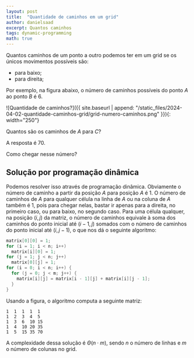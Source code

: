 ```yaml
---
layout: post
title:  "Quantidade de caminhos em um grid"
author: danielsaad
excerpt: Quantos caminhos 
tags: dynamic-programming
math: true
---
```


Quantos caminhos de um ponto a outro podemos ter em um grid se os únicos movimentos possíveis são:

- para baixo;
- para direita;

Por exemplo, na figura abaixo, o número de caminhos possíveis do ponto $A$ ao ponto $B$ é $6$.

![Quantidade de caminhos?]({{ site.baseurl | append: "/static_files/2024-04-02-quantidade-caminhos-grid/grid-numero-caminhos.png" }}){: width="250"}

Quantos são os caminhos de $A$ para $C$?

A resposta é $70$.

Como chegar nesse número?

## Solução por programação dinâmica

Podemos resolver isso através de programação dinâmica. Obviamente o número de caminho a partir da posição $A$ para posição $A$ é $1$. O número de caminhos de $A$ para qualquer célula na linha de $A$ ou na coluna de $A$ também é $1$, pois para chegar nelas, bastar ir apenas para a direita, no primeiro caso, ou para baixo, no segundo caso.
Para uma célula qualquer, na posição $(i,j)$ da matriz, o número de caminhos equivale à soma dos caminhos do ponto inicial até $(i-1,j)$ somados com o número de caminhos do ponto inicial até $(i,j-1)$, o que nos dá o seguinte algoritmo:

```cpp
matrix[0][0] = 1;
for (i = 1; i < n; i++)
  matrix[i][0] = 1;
for (j = 1; j < n; j++)
  matrix[0][j] = 1;
for (i = 0; i < n; i++) {
  for (j = 0; j < m; j++) {
    matrix[i][j] = matrix[i - 1][j] + matrix[i][j - 1];
  }
}
```

Usando a figura, o algoritmo computa a seguinte matriz:

```plain
1  1  1  1  1 
1  2  3  4  5 
1  3  6  10 15 
1  4  10 20 35 
1  5  15 35 70
```

A complexidade dessa solução é $\Theta(n\cdot m)$, sendo $n$ o número de linhas e $m$ o número de colunas no grid.
